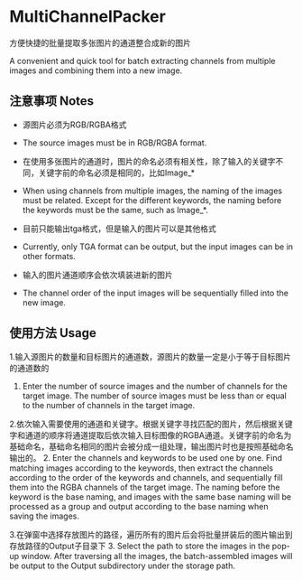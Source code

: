 # MultiChannelPacker

方便快捷的批量提取多张图片的通道整合成新的图片

A convenient and quick tool for batch extracting channels from multiple images and combining them into a new image.

## 注意事项 Notes

- 源图片必须为RGB/RGBA格式
- The source images must be in RGB/RGBA format.

- 在使用多张图片的通道时，图片的命名必须有相关性，除了输入的关键字不同，关键字前的命名必须是相同的，比如Image_*
- When using channels from multiple images, the naming of the images must be related. Except for the different keywords, the naming before the keywords must be the same, such as Image_*.

- 目前只能输出tga格式，但是输入的图片可以是其他格式
- Currently, only TGA format can be output, but the input images can be in other formats.

- 输入的图片通道顺序会依次填装进新的图片
- The channel order of the input images will be sequentially filled into the new image.

## 使用方法 Usage

1.输入源图片的数量和目标图片的通道数，源图片的数量一定是小于等于目标图片的通道数的
1. Enter the number of source images and the number of channels for the target image. The number of source images must be less than or equal to the number of channels in the target image.

2.依次输入需要使用的通道和关键字。根据关键字寻找匹配的图片，然后根据关键字和通道的顺序将通道提取后依次输入目标图像的RGBA通道。关键字前的命名为基础命名，基础命名相同的图片会被分成一组处理，输出图片时也是按照基础命名输出的。
2. Enter the channels and keywords to be used one by one. Find matching images according to the keywords, then extract the channels according to the order of the keywords and channels, and sequentially fill them into the RGBA channels of the target image. The naming before the keyword is the base naming, and images with the same base naming will be processed as a group and output according to the base naming when saving the images.

3.在弹窗中选择存放图片的路径，遍历所有的图片后会将批量拼装后的图片输出到存放路径的Output子目录下
3. Select the path to store the images in the pop-up window. After traversing all the images, the batch-assembled images will be output to the Output subdirectory under the storage path.

